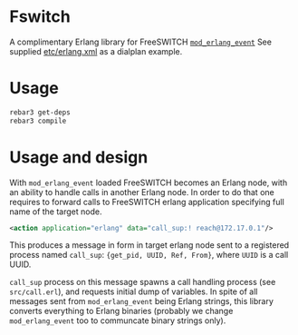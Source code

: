 Fswitch
=======

A complimentary Erlang library for FreeSWITCH [`mod_erlang_event`](https://freeswitch.org/confluence/display/FREESWITCH/mod_erlang_event)
See supplied [etc/erlang.xml](etc/erlang.xml) as a dialplan example.

Usage
=====

```sh
rebar3 get-deps
rebar3 compile
```

Usage and design
================

With `mod_erlang_event` loaded FreeSWITCH becomes an Erlang node, with an ability to handle calls in another Erlang node.
In order to do that one requires to forward calls to FreeSWITCH erlang application specifying full name of the target node.
```xml
<action application="erlang" data="call_sup:! reach@172.17.0.1"/>
```
This produces a message in form in target erlang node sent to a registered process named `call_sup`: `{get_pid, UUID, Ref, From}`,
where `UUID` is a call UUID.

`call_sup` process on this message spawns a call handling process (see `src/call.erl`), and requests initial dump of variables.
In spite of all messages sent from `mod_erlang_event` being Erlang strings, this library converts everything to Erlang binaries
(probably we change `mod_erlang_event` too to communcate binary strings only).
